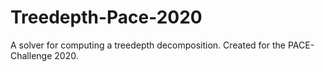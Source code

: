 # Treedepth-Pace-2020
A solver for computing a treedepth decomposition. Created for the PACE-Challenge 2020.
